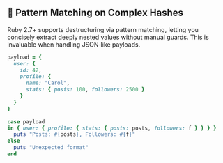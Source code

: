 ## 🧩 Pattern Matching on Complex Hashes

Ruby 2.7+ supports destructuring via pattern matching, letting you concisely extract deeply nested values without manual guards. This is invaluable when handling JSON‑like payloads.

```ruby
payload = {
  user: {
    id: 42,
    profile: {
      name: "Carol",
      stats: { posts: 100, followers: 2500 }
    }
  }
}

case payload
in { user: { profile: { stats: { posts: posts, followers: f } } } }
  puts "Posts: #{posts}, Followers: #{f}"
else
  puts "Unexpected format"
end
```